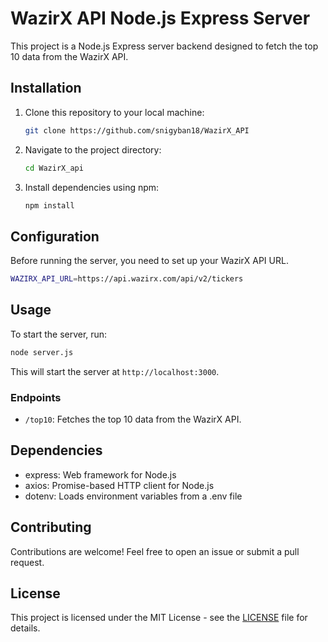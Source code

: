 # WazirX API Node.js Express Server

This project is a Node.js Express server backend designed to fetch the top 10 data from the WazirX API.

## Installation

1. Clone this repository to your local machine:

   ```bash
   git clone https://github.com/snigyban18/WazirX_API
   ```

2. Navigate to the project directory:

   ```bash
   cd WazirX_api
   ```

3. Install dependencies using npm:

   ```bash
   npm install
   ```

## Configuration

Before running the server, you need to set up your WazirX API URL.

```bash
WAZIRX_API_URL=https://api.wazirx.com/api/v2/tickers
```

## Usage

To start the server, run:

```bash
node server.js
```

This will start the server at `http://localhost:3000`.

### Endpoints

- `/top10`: Fetches the top 10 data from the WazirX API.

## Dependencies

- express: Web framework for Node.js
- axios: Promise-based HTTP client for Node.js
- dotenv: Loads environment variables from a .env file

## Contributing

Contributions are welcome! Feel free to open an issue or submit a pull request.

## License

This project is licensed under the MIT License - see the [LICENSE](LICENSE) file for details.
